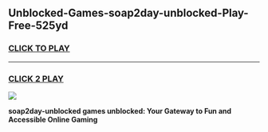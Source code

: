 
## Unblocked-Games-soap2day-unblocked-Play-Free-525yd
<h3>
<a href="https://premium76.site?title=soap2day-unblocked&ref=21A">CLICK TO PLAY</a></h3>
<hr>

<h3>
<a href="https://premium76.site?title=soap2day-unblocked&ref=21A">CLICK 2 PLAY</a>
  
</h3>

<a href="https://premium76.site?title=soap2day-unblocked&ref=21A"><img src="https://clearcache.store/games.png"></a>


**soap2day-unblocked games unblocked: Your Gateway to Fun and Accessible Online Gaming**
